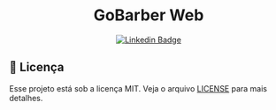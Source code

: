 <h1 align="center">GoBarber Web</h1>

<div align="center">

[![Linkedin Badge](https://img.shields.io/badge/-Guilherme%20Sandi-292929?style=flat-square&logo=Linkedin&logoColor=white&link=https://www.linkedin.com/in/guilhermesandi/)](https://www.linkedin.com/in/guilhermesandi/)

</div>

## :memo: Licença

Esse projeto está sob a licença MIT. Veja o arquivo [LICENSE](LICENSE) para mais detalhes.
